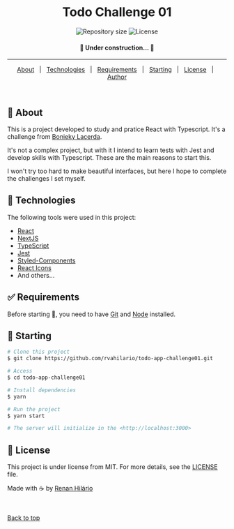 <h1 align="center"> Todo Challenge 01 </h1>

<p align="center">
 <img alt="Repository size" src="https://img.shields.io/github/repo-size/rvahilario/todo-app-challenge01?color=56BEB8">
 <img alt="License" src="https://img.shields.io/github/license/rvahilario/todo-app-challenge01?color=56BEB8">
</p>

<!-- Status -->

<h4 align="center">
	🚧 Under construction... 🚧
</h4>

<hr>

<p align="center">
  <a href="#dart-about">About</a> &#xa0; | &#xa0;
  <a href="#rocket-technologies">Technologies</a> &#xa0; | &#xa0;
  <a href="#white_check_mark-requirements">Requirements</a> &#xa0; | &#xa0;
  <a href="#checkered_flag-starting">Starting</a> &#xa0; | &#xa0;
  <a href="#memo-license">License</a> &#xa0; | &#xa0;
  <a href="https://github.com/{{YOUR_GITHUB_USERNAME}}" target="_blank">Author</a>
</p>

<br>

## :dart: About

This is a project developed to study and pratice React with Typescript. It's a challenge from [Bonieky Lacerda](https://b7web.com.br/d5/).

It's not a complex project, but with it I intend to learn tests with Jest and develop skills with Typescript. These are the main reasons to start this.

I won't try too hard to make beautiful interfaces, but here I hope to complete the challenges I set myself.

## :rocket: Technologies

The following tools were used in this project:

- [React](https://pt-br.reactjs.org/)
- [NextJS](https://nextjs.org/)
- [TypeScript](https://www.typescriptlang.org/)
- [Jest](https://jestjs.io/)
- [Styled-Components](https://styled-components.com/)
- [React Icons](https://react-icons.github.io/react-icons/)
- And others...

## :white_check_mark: Requirements

Before starting :checkered_flag:, you need to have [Git](https://git-scm.com) and [Node](https://nodejs.org/en/) installed.

## :checkered_flag: Starting

```bash
# Clone this project
$ git clone https://github.com/rvahilario/todo-app-challenge01.git

# Access
$ cd todo-app-challenge01

# Install dependencies
$ yarn

# Run the project
$ yarn start

# The server will initialize in the <http://localhost:3000>
```

## :memo: License

This project is under license from MIT. For more details, see the [LICENSE](LICENSE.md) file.

Made with ☕ by <a href="https://github.com/rvahilario" target="_blank">Renan Hilário</a>

&#xa0;

<a href="#top">Back to top</a>
